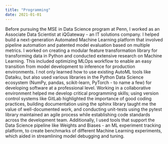 ```yaml
---
title: "Programming"
date: 2021-01-01
---
```


Before pursuing the MSE in Data Science program at Penn, I worked as an Associate Data Scientist at iQGateway - an IT solutions company. I helped build a next-generation Automated Machine Learning platform that involved pipeline automation and patented model evaluation based on multiple metrics. I worked on creating a modular feature transformation library for transforming data in Python and conducted extensive research on Machine Learning. This included optimizing MLOps workflow to enable an easy transition from model development to inference for production environments. I not only learned how to use existing AutoML tools like Dataiku, but also used various libraries in the Python Data Science ecosystem (NumPy, pandas, scikit-learn, PyTorch - to name a few) for developing software at a professional level. Working in a collaborative environment helped me develop critical programming skills; using version control systems like GitLab highlighted the importance of good coding practices, building documentation using the sphinx library taught me the value of well-documented work, and conducting unit-tests using the pytest library maintained an agile process while establishing code standards across the development team. Additionally, I used tools that support the Data Science pipeline like Weights and Biases - an ML experiment tracking platform, to create benchmarks of different Machine Learning experiments, which aided in streamlining model debugging and tuning.
